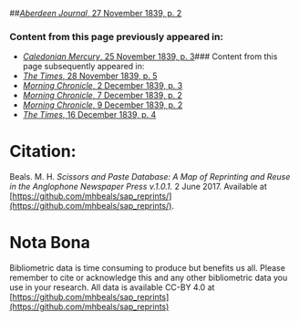 ##[*Aberdeen Journal*, 27 November 1839, p. 2](https://mhbeals.github.io/sap_html/Aberdeen-Journal/Aberdeen-Journal-27-November-1839-p-2)

### Content from this page previously appeared in:
+ [*Caledonian Mercury*, 25 November 1839, p. 3](https://mhbeals.github.io/sap_html/Caledonian-Mercury/Caledonian-Mercury-25-November-1839-p-3)### Content from this page subsequently appeared in:
+ [*The Times*, 28 November 1839, p. 5](https://mhbeals.github.io/sap_html/The-Times/The-Times-28-November-1839-p-5)
+ [*Morning Chronicle*, 2 December 1839, p. 3](https://mhbeals.github.io/sap_html/Morning-Chronicle/Morning-Chronicle-2-December-1839-p-3)
+ [*Morning Chronicle*, 7 December 1839, p. 2](https://mhbeals.github.io/sap_html/Morning-Chronicle/Morning-Chronicle-7-December-1839-p-2)
+ [*Morning Chronicle*, 9 December 1839, p. 2](https://mhbeals.github.io/sap_html/Morning-Chronicle/Morning-Chronicle-9-December-1839-p-2)
+ [*The Times*, 16 December 1839, p. 4](https://mhbeals.github.io/sap_html/The-Times/The-Times-16-December-1839-p-4)
                    
# Citation: 

Beals. M. H. *Scissors and Paste Database: A Map of Reprinting and Reuse in the Anglophone Newspaper Press v.1.0.1.* 2 June 2017. Available at [https://github.com/mhbeals/sap_reprints/](https://github.com/mhbeals/sap_reprints/). 
                    
# Nota Bona

Bibliometric data is time consuming to produce but benefits us all. Please remember to cite or acknowledge this and any other bibliometric data you use in your research. All data is available CC-BY 4.0 at [https://github.com/mhbeals/sap_reprints](https://github.com/mhbeals/sap_reprints)